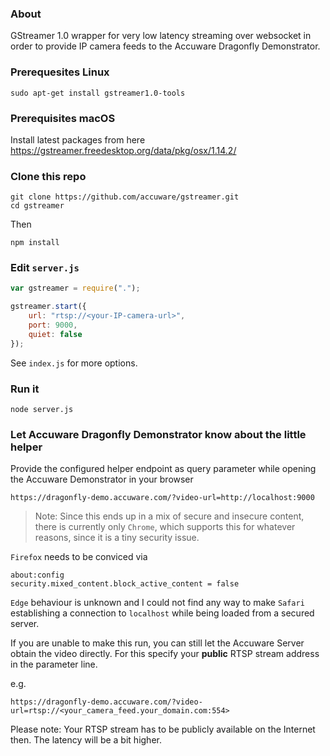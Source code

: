 ### About
GStreamer 1.0 wrapper for very low latency streaming over websocket in order to provide IP camera feeds to the Accuware Dragonfly Demonstrator.

### Prerequesites Linux
```
sudo apt-get install gstreamer1.0-tools
```
### Prerequisites macOS
Install latest packages from here https://gstreamer.freedesktop.org/data/pkg/osx/1.14.2/

### Clone this repo
```
git clone https://github.com/accuware/gstreamer.git
cd gstreamer
```
Then 
```
npm install
```

### Edit `server.js` 
```javascript
var gstreamer = require(".");

gstreamer.start({
    url: "rtsp://<your-IP-camera-url>",
    port: 9000,
    quiet: false
});
```

See `index.js` for more options.


### Run it 

```
node server.js
```

### Let Accuware Dragonfly Demonstrator know about the little helper
Provide the configured helper endpoint as query parameter while opening the Accuware Demonstrator in your browser

```
https://dragonfly-demo.accuware.com/?video-url=http://localhost:9000
```

> Note: Since this ends up in a mix of secure and insecure content, there is currently only `Chrome`, which supports this for whatever reasons, since it is a tiny security issue. 

`Firefox` needs to be conviced via 
```
about:config
security.mixed_content.block_active_content = false
```

`Edge` behaviour is unknown and I could not find any way to make `Safari` establishing a connection to `localhost` while being loaded from a secured server.


If you are unable to make this run, you can still let the Accuware Server obtain the video directly. For this specify your **public** RTSP stream address in the parameter line.

e.g.

```
https://dragonfly-demo.accuware.com/?video-url=rtsp://<your_camera_feed.your_domain.com:554>
```

Please note: Your RTSP stream has to be publicly available on the Internet then. The latency will be a bit higher.


